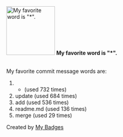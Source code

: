 <img src="https://github.com/my-badges/my-badges/blob/master/src/all-badges/favorite-word/favorite-word.png?raw=true" alt="My favorite word is &quot;*&quot;." title="My favorite word is &quot;*&quot;." width="128">
<strong>My favorite word is &quot;*&quot;.</strong>
<br><br>

My favorite commit message words are:

1. * (used 732 times)
2. update (used 684 times)
3. add (used 536 times)
4. readme.md (used 136 times)
5. merge (used 29 times)


Created by <a href="https://github.com/my-badges/my-badges">My Badges</a>